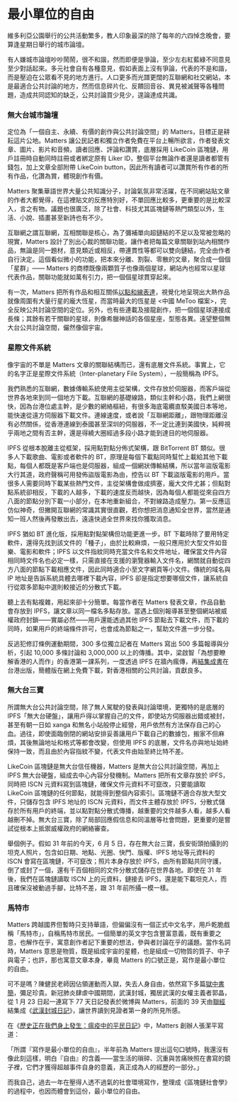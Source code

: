# 最小單位的自由

維多利亞公園舉行的公共活動繁多，教人印象最深的除了每年的六四悼念晚會，要算逢星期日舉行的城市論壇。

有人嫌城市論壇吵吵鬧鬧，很不和諧，然而即便是爭論，至少左右紅藍綠不同意見至少對話起來。多元社會自有各種意見，假如表面上沒有爭論，代表的不是和諧，而是壓迫在公眾看不見的地方進行。人口更多而光譜更闊的互聯網和社交網站，本是最適合公共討論的地方，然而信息碎片化、反饋回音谷、異見被滅聲等各種問題，造成共同認知的缺乏，公共討論買少見少，遑論達成共識。

### 無大台城市論壇

定位為「一個自主、永續、有價的創作與公共討論空間」的 Matters，目標正是耕耘這片公地。Matters 讓公民記者和獨立作者免費在平台上暢所欲言，作者發表文章、圖片、影片和音頻，讀者回應、評論和讚賞，底層採用 LikeCoin 區塊鏈，用戶註冊時自動同時註冊或者綁定原有 Liker ID，整個平台無論作者還是讀者都管有錢包，加上文章全部附帶 LikeCoin button，因此所有讀者可以讚賞所有作者的所有作品，化讚為賞，體現創作有價。

Matters 聚集華語世界大量公共知識分子，討論氣氛非常活躍，在不同網站貼文章的作者大都覺得，在這裡貼文的反應特別好，不單回應比較多，更重要的是比較深入，言之有物。議題也很廣泛，除了社會、科技尤其區塊鏈等熱門類型以外，生活、小說、插畫甚至新詩也有不少。

互聯網之謂互聯網，互相關聯是核心，為了彌補單向超鏈結的不足以及常被忽略的現實，Matters 設計了別出心裁的關聯功能，讓作者把每篇文章關聯到站內相關作品，無論是同一題材，意見類近或相反，帶連貫性等都可以雙向鏈結，完全由作者自行決定。這個看似微小的功能，把本來分離、割裂、零散的文章，聚合成一個個「星群」—— Matters 的商標既像兩顆質子也像兩個星球，網站內也經常以星球代表作品，關聯功能就如萬有引力，把一個個星球貫穿起來。

有一次，Matters 把所有作品和相互關係[以點和線表達](https://matters.news/@daz55/%E8%AE%A9matters%E4%B8%8A%E7%9A%84%E4%BD%9C%E5%93%81-%E5%83%8F%E6%98%9F%E7%A9%BA%E9%97%AA%E7%83%81-%E5%8E%86%E5%8F%B2%E6%96%87%E7%AB%A0%E5%BC%95%E7%94%B3%E5%85%B3%E7%B3%BB%E7%9A%84%E5%8F%AF%E8%A7%86%E5%8C%96-zdpuAvAH9tqGLQL96o9eBcdqS6anpN8yhqrjeuejp24zvSN5Z)，視覺化地呈現出大熱作品就像周圍有大量行星的龐大恆星，而當時最大的恆星是 &lt;中國 MeToo 檔案&gt;，完全反映公共討論空間的定位。另外，也有些連載及接龍創作，把一個個星球連接成長條；其餘有若干關聯的星球，則像希臘神話的各個星座，型態各異。遠望整個無大台公共討論空間，儼然像個宇宙。

### 星際文件系統

像宇宙的不單是 Matters 文章的關聯結構而已，還有底層文件系統。事實上，它的名字正是星際文件系統（Inter-planetary File System），一般簡稱為 IPFS。

我們熟悉的互聯網，數據傳輸系統使用主從架構，文件存放於伺服器，而客戶端從世界各地來到同一個地方下載。互聯網的基礎線路，類似主幹和小路，我們上網很快，因為台港位處主幹，是少數的網絡樞紐，有很多海底電纜直駁美國日本等地，能快速從遠方伺服器下載文件。連線速度，或者說「互聯網距離」，跟物理距離沒有必然關係，從香港連線到泰國甚至深圳的伺服器，不一定比連到美國快，純粹視乎兩地之間有否主幹，還是得繞大圈經過多段小路才能到達目的地伺服器。

IPFS 從根本脫離主從框架，採用點對點分佈式架構，跟 BitTorrent BT 類似。很多人下載歌曲、電影或者軟件的 BT，原理是每個下載點同時幫忙上載給其他下載點，每個人都既是客戶端也是伺服器，組成一個網狀傳輸結構，所以當年盜版電影大行其道，政府聲稱可用發佈盜版電影為由，控告以 BT 下載盜版電影的用戶。當很多人需要同時下載某些熱門文件，主從架構會做成擠塞，龐大文件尤甚；但點對點系統卻相反，下載的人越多，下載的速度反而越快，因為每個人都能從來自四方八面的節點分別下載一小部分，在本地重新組合，不對線路造成壓力。第一反應這仿似神奇，但撇開互聯網的常識其實很直觀，若你想把消息通知全世界，當然是通知一班人然後再發散出去，遠遠快過全世界來找你獲取消息。

IPFS 猶如 BT 進化版，採用點對點架構但功能更進一步。BT 下載時除了要用特定軟件，還得先找到該文件的「種子」，由於比較麻煩，一般只應用於大型文件如音樂、電影和軟件；IPFS 以文件指紋同時充當文件名和文件地址，確保當文件內容相同時文件名也必定一樣，只需直接在支援的瀏覽器輸入文件名，網關就自動從四方八面的節點下載相應文件，因此同時適合小至文字網頁等小文件。傳統的域名與 IP 地址是告訴系統具體去哪裡下載內容，IPFS 卻是指定想要哪個文件，讓系統自行從眾多節點中選則較接近的分散式下載。

聽上去有點複雜，用起來卻十分簡單。每當作者在 Matters 發表文章，作品自動會存放到 IPFS，讓文章以同一檔名多點存放。當遇上個別報導甚至整個網站被威權政府封鎖——實屬必然——用戶還能透過其他 IPFS 節點去下載文件，而下載的同時，如果用戶的終端條件許可，也會成為節點之一，幫助文件進一步分發。

反逃犯修訂條例運動期間，300 多位獨立記者在 Matters 寫出 500 多篇報導與分析，引起 10,000 多條討論和 3,000,000 以上的傳播。其中，梁啟智「為想要瞭解香港的人而作」的香港第一課系列，一度透過 IPFS 在牆內瘋傳，再[結集成書](https://www.books.com.tw/products/0010844637)在台港出版，簡體版在網上免費下載，對香港相關的公共討論，貢獻良多。

### 無大台三寶

所謂無大台公共討論空間，除了無人駕駛的發表與討論環境，更獨特的是底層的 IPFS「無大台硬盤」，讓用戶得以掌握自己的文件，即使站方伺服器出錯或被封，甚至有朝一日如 xanga 和無名小站般停止經營，用戶依然有方法保存自己的心血。過往，即使面臨倒閉的網站安排妥善讓用戶下載自己的數據包，搬家不但麻煩，其後無論地址和格式等都會改變，但使用 IPFS 的底層，文件名亦與地址始終保持一致，而且由於內容指紋不變，代表文件由始至終比特不差。

LikeCoin 區塊鏈是無大台信任機器，Matters 是無大台公共討論空間，再加上 IPFS 無大台硬盤，組成去中心內容分發機制。Matters 把所有文章存放於 IPFS，同時把 ISCN 元資料寫到區塊鏈，確保文件元資料不可竄改，只要能讀取 LikeCoin 區塊鏈的任何節點，就能得到整個內容索引。區塊鏈不適合存放大型文件，只儲存包含 IPFS 地址的 ISCN 元資料，而文件主體存放於 IPFS，分散式儲存於所有用戶的終端，並以點對點分散式傳播，越重要的文件越多人看，越多人看越刪不掉。無大台三寶，除了局部回應假信息和同溫層等社會問題，更重要的是嘗試從根本上抵禦威權政府的網絡審查。

舉個例子。假如 31 年前的今天，6 月 5 日，存在無大台三寶，長安街頭拍攝到的坦克人照片，包含如日期、地點、光圈、快門、版權、IPFS 地址等元資料的 ISCN 會寫在區塊鏈，不可竄改；照片本身存放於 IPFS，由所有節點共同守護，倒了或封了一個，還有千百個相同的文件分散式儲存在世界各地。即使在 31 年後，我們在區塊鏈讀取 ISCN 上的元資料，鏈接去 IPFS，還是能下載坦克人，而且確保沒被動過手腳，比特不差，跟 31 年前所攝一模一樣。

### 馬特市

Matters 跨越國界但暫時只支持華語，但偏偏沒有一個正式中文名字，用戶乾脆戲稱「馬特市」，自稱馬特市居民。一個簡單的英文字包含豐富意義，既有重要之意，也解作在乎，寓意創作者記下重要的想法，參與者討論在乎的議題。當作名詞時，Matters 意思是物質，既是組成宇宙的星體，也是組成一切物質的質子、中子與電子；也許，那也寓意文章本身，畢竟 Matters 的口號正是，寫作是最小單位的自由。

可不是嗎？陳健民老師因佔領運動而入獄，失去人身自由，依然寫下多篇[獄中書簡](https://www.thestandnews.com/politics/%E7%8D%84%E4%B8%AD%E6%9B%B8%E7%B0%A1-%E5%B9%B3%E9%9D%9C%E7%9A%84%E5%8A%9B%E9%87%8F/)，彌足珍貴。新冠肺炎肆虐中國期間，武漢封城，獨居武漢的女權主義者郭晶，從 1 月 23 日起一連寫下 77 天日記發表於微博與 Matters，前面的 39 天由[聯經](https://www.books.com.tw/web/sys_puballb/books/?pubid=linking)結集成《[武漢封城日記](https://www.books.com.tw/products/0010852814)》，讓世界讀到見證者第一身的所見所感。

在《[歷史正在我們身上發生：瘟疫中的平民日記](https://matters.news/@az/%E6%AD%B7%E5%8F%B2%E6%AD%A3%E5%9C%A8%E6%88%91%E5%80%91%E8%BA%AB%E4%B8%8A%E7%99%BC%E7%94%9F-%E7%98%9F%E7%96%AB%E4%B8%AD%E7%9A%84%E5%B9%B3%E6%B0%91%E6%97%A5%E8%A8%98-bafyreiaxesdt45qrxmn5qainq7ib2kmarutdpgyuht6mjjk75hf5j3zqka)》中，Matters 創辦人張潔平寫道：

「所謂『寫作是最小單位的自由』，半年前為 Matters 提出這句口號時，我還沒有像此刻這樣，明白『自由』的含義——當生活的瑣碎、沉重與苦痛映照在書寫的鏡子裡，它們才獲得超越事件自身的意義，真正成為人的經歷的一部分。」

而我自己，過去一年在壓得人透不過氣的社會環境寫作，整理成《區塊鏈社會學》的過程中，也因而體會到這份，最小單位的自由。

